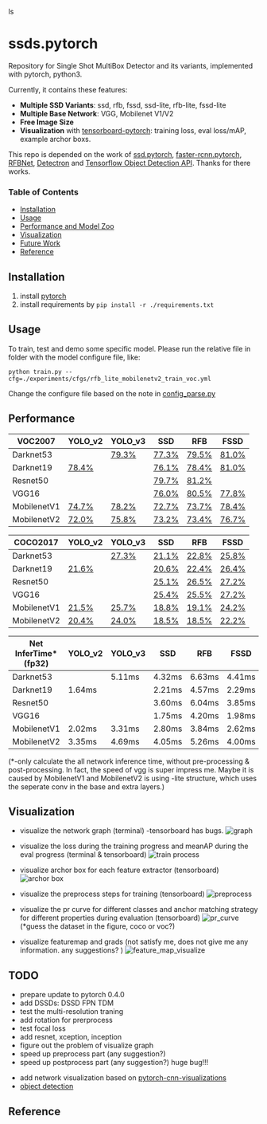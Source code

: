 ls
# ssds.pytorch
Repository for Single Shot MultiBox Detector and its variants, implemented with pytorch, python3.

Currently, it contains these features:
- **Multiple SSD Variants**: ssd, rfb, fssd, ssd-lite, rfb-lite, fssd-lite
- **Multiple Base Network**: VGG, Mobilenet V1/V2
- **Free Image Size**
- **Visualization** with [tensorboard-pytorch](https://github.com/lanpa/tensorboard-pytorch): training loss, eval loss/mAP, example archor boxs.

This repo is depended on the work of [ssd.pytorch](https://github.com/amdegroot/ssd.pytorch), [faster-rcnn.pytorch](https://github.com/jwyang/faster-rcnn.pytorch), [RFBNet](https://github.com/ruinmessi/RFBNet), [Detectron](https://github.com/facebookresearch/Detectron) and [Tensorflow Object Detection API](https://github.com/tensorflow/models/tree/master/research/object_detection). Thanks for there works.

### Table of Contents
- <a href='#installation'>Installation</a>
- <a href='#usage'>Usage</a>
- <a href='#performance'>Performance and Model Zoo</a>
- <a href='#visualization'>Visualization</a>
- <a href='#todo'>Future Work</a>
- <a href='#reference'>Reference</a>

## Installation
1. install [pytorch](http://pytorch.org/)
2. install requirements by `pip install -r ./requirements.txt`

## Usage
To train, test and demo some specific model. Please run the relative file in folder with the model configure file, like:

`python train.py --cfg=./experiments/cfgs/rfb_lite_mobilenetv2_train_voc.yml`

Change the configure file based on the note in [config_parse.py](./lib/utils/config_parse.py)

## Performance

| VOC2007     | YOLO_v2                                                                     | YOLO_v3                                                                     | SSD                                                                         | RFB                                                                         | FSSD                                                                        |
|-------------|-----------------------------------------------------------------------------|-----------------------------------------------------------------------------|-----------------------------------------------------------------------------|-----------------------------------------------------------------------------|-----------------------------------------------------------------------------|
| Darknet53   |                                                                             | [79.3%](https://drive.google.com/open?id=1lgPvaLr700C2dvvtroVS4zJmfxu-nfQ4) | [77.3%](https://drive.google.com/open?id=1nSoDMw_0i9O7p_Sx5cFJUVjvdcvcmDeN) | [79.5%](https://drive.google.com/open?id=16bkwgTsd8hCH84jE8AUuss7UsWChnAjS) | [81.0%](https://drive.google.com/open?id=1t0eZSVGgsgqFfdtCCNn532f9ZgOugX6p) |
| Darknet19   | [78.4%](https://drive.google.com/open?id=1QJnc6wHaVOVeNLCcm6io73_JW0wRJm2m) |                                                                             | [76.1%](https://drive.google.com/open?id=1xYv4L5U23ghQm65gfLE2V44EnZo3cZeN) | [78.4%](https://drive.google.com/open?id=15VPxxFowKUGp2B31o9HcIlsCAQ7v_JFo) | [81.0%](https://drive.google.com/open?id=1ISSFubsy2WcErxBXSeb_nxo_Dn2zpQMZ) |
| Resnet50    |                                                                             |                                                                             | [79.7%](https://drive.google.com/open?id=1qZoH0ygWhz3VLbuaAv7eQOTgNHD30kdE) | [81.2%](https://drive.google.com/open?id=1m__f2f3aA_Rj-CBjFX2RaEbQMJLejUHM) |                                                                             |
| VGG16       |                                                                             |                                                                             | [76.0%](https://drive.google.com/open?id=1TS50uVN-9_WJdyO1ImRAW0HFK11RkVlK) | [80.5%](https://drive.google.com/open?id=1bR79OsJY2cidjcI9L1DbXx2zde5sM2nf) | [77.8%](https://drive.google.com/open?id=1HPotrN0oM0oUQu_o-i_VYRYFlT3PKDrr) |
| MobilenetV1 | [74.7%](https://drive.google.com/open?id=1hTSphBtcszTBU_yGd1GCej-nfqM3vWcn) | [78.2%](https://drive.google.com/open?id=19dTKYxPwDjdo9bqnIqhx_IcqK-IAln5J) | [72.7%](https://drive.google.com/open?id=1NMxw-bhvHTGThyNl-MKJrsou4n7HyDCG) | [73.7%](https://drive.google.com/open?id=1DWleN7Rcf92QYVAoeSxUeK7COXD4cuPN) | [78.4%](https://drive.google.com/open?id=1BVF7OaFcffJkqXbYBj1pj1nvX7ku8a55) |
| MobilenetV2 | [72.0%](https://drive.google.com/open?id=1cBy3ISmwfnM0ziRD-sEM5ARcgp3ANvQj) | [75.8%](https://drive.google.com/open?id=1xqo6PHn6V3YBkYAKgL7v6a_aqBoRqa2i) | [73.2%](https://drive.google.com/open?id=1SBeSIFv5z9AUtwcrJgPI4Xpc8-BCN6ro) | [73.4%](https://drive.google.com/open?id=1KUh1uvCJS_qEgq1r3t0VEYVge8K8tEzR) | [76.7%](https://drive.google.com/open?id=1t7kxurvfbXNYbFR64EULFSabWQpT256n) |



| COCO2017    | YOLO_v2                                                                     | YOLO_v3                                                                     | SSD                                                                         | RFB                                                                         | FSSD                                                                        |
|-------------|-----------------------------------------------------------------------------|-----------------------------------------------------------------------------|-----------------------------------------------------------------------------|-----------------------------------------------------------------------------|-----------------------------------------------------------------------------|
| Darknet53   |                                                                             | [27.3%](https://drive.google.com/open?id=1Y07Emhi-a7WiwPwHqym6KrZ3VXJtbpw9) | [21.1%](https://drive.google.com/open?id=1cPBdXbdxAzRuKvNSZ-3h27Z76BCD99w4) | [22.8%](https://drive.google.com/open?id=1776kdPiiWa5ND3xwemjdplds0PjscGDc) | [25.8%](https://drive.google.com/open?id=1iR8J5Eg5OEom5cyAtFXVPj6iBnC9JyGt) |
| Darknet19   | [21.6%](https://drive.google.com/open?id=1Os3__ks3BcBZBSbVRKF8e6BvBMEWn9hy) |                                                                             | [20.6%](https://drive.google.com/open?id=1FdgchkCAzB9VwR-HdZ4Gh3TG8Acrg_M8) | [22.4%](https://drive.google.com/open?id=1s7vS0Q0Djlq8q2iGXY3UzuFTPZ0PQNfY) | [26.4%](https://drive.google.com/open?id=1i6Zx3J71jcM8xP3GDDbTYxJwWUpYH0jb) |
| Resnet50    |                                                                             |                                                                             | [25.1%](https://drive.google.com/open?id=1Ahj27wzDWSMCTlpcO_eyEXO0zRQSmPn8) | [26.5%](https://drive.google.com/open?id=1X-OkVZHDS1w6pe2mPgJPYPm2_-ZG0_KB) | [27.2%](https://drive.google.com/open?id=12EsRdIZtTM3Wh8UI3VLXQAq6-24SZRpj) |
| VGG16       |                                                                             |                                                                             | [25.4%](https://drive.google.com/open?id=1Bkt_nZW4fe_UrLyPOVltq0C7cTpABlQI) | [25.5%](https://drive.google.com/open?id=1j5G0dDuvofGh5POUPk0s9ys8by0wEDFL) | [27.2%](https://drive.google.com/open?id=1qf5ccFDp2TVP-7xUggrabfWwwYt5BTrG) |
| MobilenetV1 | [21.5%](https://drive.google.com/open?id=1ZdiWfBvqBI8ICPP9p4UsQCgY5pSBJxTa) | [25.7%](https://drive.google.com/open?id=1j7Co11dfT_OJIwAqNpTgjIA-I-btlOXc) | [18.8%](https://drive.google.com/open?id=1yBpd3aIDvlK2j7HxsNj8kJuASTCaN5Bo) | [19.1%](https://drive.google.com/open?id=1SexO9XZFpMK2JGmr0mTGqosud-tb2wNe) | [24.2%](https://drive.google.com/open?id=1jRDwuXIeST4F5UBY2Z379nvkxz_OtxVd) |
| MobilenetV2 | [20.4%](https://drive.google.com/open?id=1mr1KhqW2FkkBNKGeoaWlB_D0dDLwL05L) | [24.0%](https://drive.google.com/open?id=1-jV9TtRdwrwUrvtmx1z8BLJRGv_lmF-6) | [18.5%](https://drive.google.com/open?id=1FXjPnJ3X7PdH7Ii6lOEFA8EkKif4Ppnn) | [18.5%](https://drive.google.com/open?id=1uRfoi6iJo8Vd5yYMhzFJ97_l3NLtQhf-) | [22.2%](https://drive.google.com/open?id=1lOOjp4ZG1tkggSIbilT5ajKUJ-a-GRMK) |


| Net InferTime* (fp32) | YOLO_v2 | YOLO_v3 | SSD    | RFB    | FSSD   |
|-----------------------|---------|---------|--------|--------|--------|
| Darknet53             |         | 5.11ms  | 4.32ms | 6.63ms | 4.41ms |
| Darknet19             | 1.64ms  |         | 2.21ms | 4.57ms | 2.29ms |
| Resnet50              |         |         | 3.60ms | 6.04ms | 3.85ms |
| VGG16                 |         |         | 1.75ms | 4.20ms | 1.98ms |
| MobilenetV1           | 2.02ms  | 3.31ms  | 2.80ms | 3.84ms | 2.62ms |
| MobilenetV2           | 3.35ms  | 4.69ms  | 4.05ms | 5.26ms | 4.00ms |

(*-only calculate the all network inference time, without pre-processing & post-processing. 
In fact, the speed of vgg is super impress me. Maybe it is caused by MobilenetV1 and MobilenetV2 is using -lite structure, which uses the seperate conv in the base and extra layers.)

## Visualization

- visualize the network graph (terminal) -tensorboard has bugs.
![graph](./doc/imgs/graph.jpg)

- visualize the loss during the training progress and meanAP during the eval progress (terminal & tensorboard)
![train process](./doc/imgs/train_process.jpg)

- visualize archor box for each feature extractor (tensorboard)
![archor box](./doc/imgs/archor_box.jpg)

- visualize the preprocess steps for training (tensorboard)
![preprocess](./doc/imgs/preprocess.jpg)

- visualize the pr curve for different classes and anchor matching strategy for different properties during evaluation (tensorboard)
![pr_curve](./doc/imgs/pr_curve.jpg)
(*guess the dataset in the figure, coco or voc?)

- visualize featuremap and grads (not satisfy me, does not give me any information. any suggestions? )
![feature_map_visualize](./doc/imgs/feature_map_visualize.png)

## TODO
- prepare update to pytorch 0.4.0
- add DSSDs: DSSD FPN TDM
- test the multi-resolution traning
- add rotation for prerprocess
- test focal loss
- add resnet, xception, inception
- figure out the problem of visualize graph
- speed up preprocess part (any suggestion?)
- speed up postprocess part (any suggestion?) huge bug!!!
<!-- - add half precision based on [csarofeen/examples](https://github.com/csarofeen/examples/tree/dist_fp16) -->
- add network visualization based on [pytorch-cnn-visualizations](https://github.com/utkuozbulak/pytorch-cnn-visualizations)
- [object detection](https://github.com/handong1587/handong1587.github.io/blob/master/_posts/deep_learning/2015-10-09-object-detection.md)
<!-- - convert to tensorrt based on [this](https://docs.nvidia.com/deeplearning/sdk/tensorrt-api/topics/topics/workflows/manually_construct_tensorrt_engine.html) -->

## Reference
